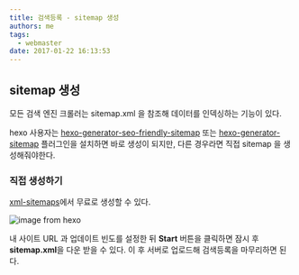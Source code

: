 ```yaml
---
title: 검색등록 - sitemap 생성
authors: me
tags:
  - webmaster
date: 2017-01-22 16:13:53
---
```


## sitemap 생성

모든 검색 엔진 크롤러는 sitemap.xml 을 참조해 데이터를 인덱싱하는 기능이 있다.

hexo 사용자는 [hexo-generator-seo-friendly-sitemap](https://github.com/ludoviclefevre/hexo-generator-seo-friendly-sitemap) 또는 [hexo-generator-sitemap](https://github.com/hexojs/hexo-generator-sitemap) 플러그인을 설치하면 바로 생성이 되지만, 다른 경우라면 직접 sitemap 을 생성해줘야한다.

### 직접 생성하기

[xml-sitemaps](https://www.xml-sitemaps.com/)에서 무료로 생성할 수 있다.

![image from hexo](https://i.imgur.com/lSZPcQV.png)

내 사이트 URL 과 업데이트 빈도를 설정한 뒤 **Start** 버튼을 클릭하면
잠시 후 **sitemap.xml**을 다운 받을 수 있다.
이 후 서버로 업로드해 검색등록을 마무리하면 된다.
